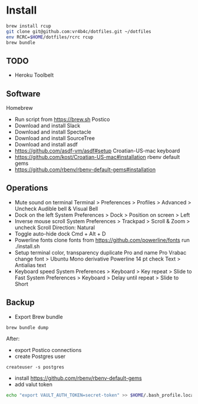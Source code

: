 # Install

```bash
brew install rcup
git clone git@github.com:vr4b4c/dotfiles.git ~/dotfiles
env RCRC=$HOME/dotfiles/rcrc rcup
brew bundle
```
## TODO
 - Heroku Toolbelt

## Software
Homebrew
  - Run script from https://brew.sh
Postico
  - Download and install
Slack
  - Download and install
Spectacle
  - Download and install
SourceTree
  - Download and install
asdf
  - https://github.com/asdf-vm/asdf#setup
Croatian-US-mac keyboard
  - https://github.com/kost/Croatian-US-mac#installation
rbenv default gems
  - https://github.com/rbenv/rbenv-default-gems#installation

## Operations
  - Mute sound on terminal
    Terminal > Preferences > Profiles > Advanced > Uncheck Audible bell & Visual Bell
  - Dock on the left
    System Preferences > Dock > Position on screen > Left
  - Inverse mouse scroll
    System Preferences > Trackpad > Scroll & Zoom > uncheck Scroll Direction: Natural
  - Toggle auto-hide dock
    Cmd + Alt + D
  - Powerline fonts
    clone fonts from https://github.com/powerline/fonts
    run ./install.sh
  - Setup terminal color, transparency
    duplicate Pro and name Pro Vrabac
    change font > Ubuntu Mono derivative Powerline 14 pt
    check Text > Antialias text
  - Keyboard speed
    System Preferences > Keyboard > Key repeat > Slide to Fast
    System Preferences > Keyboard > Delay until repeat > Slide to Short

## Backup
  - Export Brew bundle
```
brew bundle dump
```

After:
  - export Postico connections
  - create Postgres user
```
createuser -s postgres
```
  - install https://github.com/rbenv/rbenv-default-gems
  - add valut token
```bash
echo "export VAULT_AUTH_TOKEN=secret-token" >> $HOME/.bash_profile.local
```
